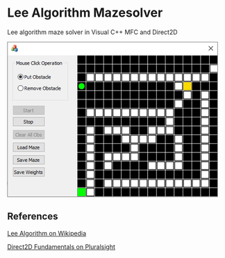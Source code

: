# Lee Algorithm Mazesolver
Lee algorithm maze solver in Visual C++ MFC and Direct2D

![Image of Simulator](https://github.com/shaovoon/lee_mazesolver/blob/master/screenshot.png)

## References
[Lee Algorithm on Wikipedia](https://en.wikipedia.org/wiki/Lee_algorithm)

[Direct2D Fundamentals on Pluralsight](https://app.pluralsight.com/library/courses/direct2d-fundamentals/table-of-contents)